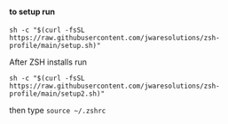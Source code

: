 #### to setup run ####
```
sh -c "$(curl -fsSL https://raw.githubusercontent.com/jwaresolutions/zsh-profile/main/setup.sh)"
```
After ZSH installs run
```
sh -c "$(curl -fsSL https://raw.githubusercontent.com/jwaresolutions/zsh-profile/main/setup2.sh)"
```
then type 
`source ~/.zshrc`
